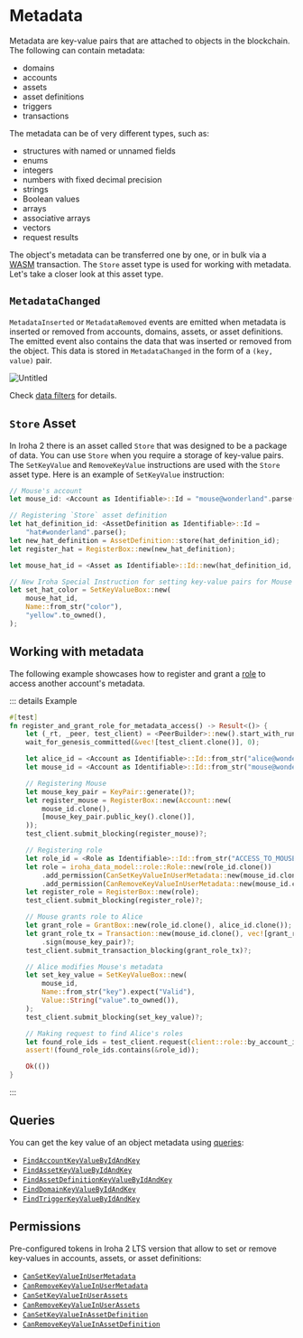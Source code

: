 # Metadata

Metadata are key-value pairs that are attached to objects in the
blockchain. The following can contain metadata:

- domains
- accounts
- assets
- asset definitions
- triggers
- transactions

The metadata can be of very different types, such as:

- structures with named or unnamed fields
- enums
- integers
- numbers with fixed decimal precision
- strings
- Boolean values
- arrays
- associative arrays
- vectors
- request results

The object's metadata can be transferred one by one, or in bulk via a
[WASM](/guide/blockchain/wasm.md) transaction. The `Store` asset type is
used for working with metadata. Let's take a closer look at this asset
type.

## `MetadataChanged`

`MetadataInserted` or `MetadataRemoved` events are emitted when metadata is
inserted or removed from accounts, domains, assets, or asset definitions.
The emitted event also contains the data that was inserted or removed from
the object. This data is stored in `MetadataChanged` in the form of a
`(key, value)` pair.

![Untitled](/img/metadata-changed.png)

Check [data filters](./filters.md#data-filters) for details.

## `Store` Asset

In Iroha 2 there is an asset called `Store` that was designed to be a
package of data. You can use `Store` when you require a storage of
key-value pairs. The `SetKeyValue` and `RemoveKeyValue` instructions are
used with the `Store` asset type. Here is an example of `SetKeyValue`
instruction:

```rust
// Mouse's account
let mouse_id: <Account as Identifiable>::Id = "mouse@wonderland".parse();

// Registering `Store` asset definition
let hat_definition_id: <AssetDefinition as Identifiable>::Id =
    "hat#wonderland".parse();
let new_hat_definition = AssetDefinition::store(hat_definition_id);
let register_hat = RegisterBox::new(new_hat_definition);

let mouse_hat_id = <Asset as Identifiable>::Id::new(hat_definition_id, mouse_id);

// New Iroha Special Instruction for setting key-value pairs for Mouse's hats:
let set_hat_color = SetKeyValueBox::new(
    mouse_hat_id,
    Name::from_str("color"),
    "yellow".to_owned(),
);
```

## Working with metadata

The following example showcases how to register and grant a
[role](/guide/blockchain/permissions.md#permission-groups-roles) to access
another account's metadata.

::: details Example

```rust
#[test]
fn register_and_grant_role_for_metadata_access() -> Result<()> {
    let (_rt, _peer, test_client) = <PeerBuilder>::new().start_with_runtime();
    wait_for_genesis_committed(&vec![test_client.clone()], 0);

    let alice_id = <Account as Identifiable>::Id::from_str("alice@wonderland")?;
    let mouse_id = <Account as Identifiable>::Id::from_str("mouse@wonderland")?;

    // Registering Mouse
    let mouse_key_pair = KeyPair::generate()?;
    let register_mouse = RegisterBox::new(Account::new(
        mouse_id.clone(),
        [mouse_key_pair.public_key().clone()],
    ));
    test_client.submit_blocking(register_mouse)?;

    // Registering role
    let role_id = <Role as Identifiable>::Id::from_str("ACCESS_TO_MOUSE_METADATA")?;
    let role = iroha_data_model::role::Role::new(role_id.clone())
        .add_permission(CanSetKeyValueInUserMetadata::new(mouse_id.clone()))
        .add_permission(CanRemoveKeyValueInUserMetadata::new(mouse_id.clone()));
    let register_role = RegisterBox::new(role);
    test_client.submit_blocking(register_role)?;

    // Mouse grants role to Alice
    let grant_role = GrantBox::new(role_id.clone(), alice_id.clone());
    let grant_role_tx = Transaction::new(mouse_id.clone(), vec![grant_role.into()].into(), 100_000)
        .sign(mouse_key_pair)?;
    test_client.submit_transaction_blocking(grant_role_tx)?;

    // Alice modifies Mouse's metadata
    let set_key_value = SetKeyValueBox::new(
        mouse_id,
        Name::from_str("key").expect("Valid"),
        Value::String("value".to_owned()),
    );
    test_client.submit_blocking(set_key_value)?;

    // Making request to find Alice's roles
    let found_role_ids = test_client.request(client::role::by_account_id(alice_id))?;
    assert!(found_role_ids.contains(&role_id));

    Ok(())
}
```

:::

## Queries

You can get the key value of an object metadata using
[queries](/guide/blockchain/queries.md):

- [`FindAccountKeyValueByIdAndKey`](/guide/blockchain/queries.md#findaccountkeyvaluebyidandkey)
- [`FindAssetKeyValueByIdAndKey`](/guide/blockchain/queries.md#findassetkeyvaluebyidandkey)
- [`FindAssetDefinitionKeyValueByIdAndKey`](/guide/blockchain/queries.md#findassetdefinitionkeyvaluebyidandkey)
- [`FindDomainKeyValueByIdAndKey`](/guide/blockchain/queries.md#finddomainkeyvaluebyidandkey)
- [`FindTriggerKeyValueByIdAndKey`](/guide/blockchain/queries.md#findtriggerkeyvaluebyidandkey)

## Permissions

Pre-configured tokens in Iroha 2 LTS version that allow to set or remove
key-values in accounts, assets, or asset definitions:

- [`CanSetKeyValueInUserMetadata`](/guide/blockchain/permissions.md#cansetkeyvalueinusermetadata)
- [`CanRemoveKeyValueInUserMetadata`](/guide/blockchain/permissions.md#canremovekeyvalueinusermetadata)
- [`CanSetKeyValueInUserAssets`](/guide/blockchain/permissions.md#cansetkeyvalueinuserassets)
- [`CanRemoveKeyValueInUserAssets`](/guide/blockchain/permissions.md#canremovekeyvalueinuserassets)
- [`CanSetKeyValueInAssetDefinition`](/guide/blockchain/permissions.md#cansetkeyvalueinassetdefinition)
- [`CanRemoveKeyValueInAssetDefinition`](/guide/blockchain/permissions.md#canremovekeyvalueinassetdefinition)
